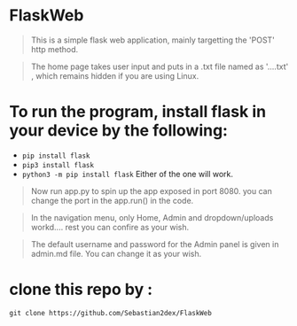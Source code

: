 # FlaskWeb
> This is a simple flask web application, mainly targetting the 'POST' http method.

> The home page takes user input and puts in a .txt file named as '....txt' , which remains hidden if you are using Linux.

# To run the program, install flask in your device by the following:
- `pip install flask`
- `pip3 install flask`
- `python3 -m pip install flask`
Either of the one will work.

> Now run app.py to spin up the app exposed in port 8080. you can change the port in the app.run() in the code.

> In the navigation menu, only Home, Admin and dropdown/uploads workd.... rest you can confire as your wish.

> The default username and password for the Admin panel is given in admin.md file. You can change it as your wish.

# clone this repo by : 
`git clone https://github.com/Sebastian2dex/FlaskWeb`
